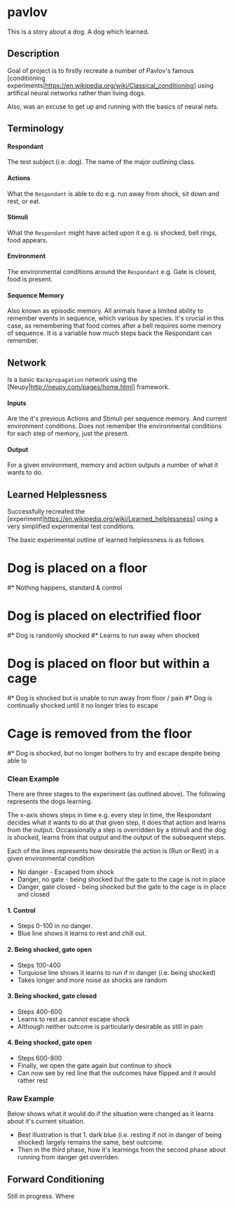 # pavlov

This is a story about a dog. A dog which learned.

## Description

Goal of project is to firstly recreate a number of Pavlov's famous [conditioning experiments|https://en.wikipedia.org/wiki/Classical_conditioning] using artifical neural networks rather than living dogs.

Also, was an excuse to get up and running with the basics of neural nets.
 
## Terminology

#### Respondant
The test subject (i.e. dog). The name of the major outlining class.

#### Actions
What the `Respondant` is able to do e.g. run away from shock, sit down and rest, or eat.

#### Stimuli
What the `Respondant` might have acted upon it e.g. is shocked, bell rings, food appears.

#### Environment
The environmental conditions around the `Respondant` e.g. Gate is closed, food is present.

#### Sequence Memory
Also known as episodic memory. All animals have a limited ability to remember events in sequence, which various by species. It's crucial in this case, as remembering that food comes after a bell requires some memory of sequence. It is a variable how much steps back the Respondant can remember.

## Network

Is a basic `Backpropagation` network using the [Neupy|http://neupy.com/pages/home.html] framework.

#### Inputs 
Are the it's previous Actions and Stimuli per sequence memory. And current environment conditions. Does not remember the environmental conditions for each step of memory, just the present.

#### Output
For a given environment, memory and action outputs a number of what it wants to do.


## Learned Helplessness

Successfully recreated the [experiment|https://en.wikipedia.org/wiki/Learned_helplessness] using a very simplified experimental test conditions.

The basic experimental outline of learned helplessness is as follows
# Dog is placed on a floor
#* Nothing happens, standard & control
# Dog is placed on electrified floor
#* Dog is randomly shocked
#* Learns to run away when shocked
# Dog is placed on floor but within a cage
#* Dog is shocked but is unable to run away from floor / pain
#* Dog is continually shocked until it no longer tries to escape
# Cage is removed from the floor
#* Dog is shocked, but no longer bothers to try and escape despite being able to

### Clean Example

There are three stages to the experiment (as outlined above). The following represents the dogs learning.

The x-axis shows steps in time e.g. every step in time, the Respondant decides what it wants to do at that given step, it does that action and learns from the output. Occassionally a step is overridden by a stimuli and the dog is shocked, learns from that output and the output of the subsequent steps.

Each of the lines represents how desirable the action is (Run or Rest) in a given environmental condition
* No danger - Escaped from shock
* Danger, no gate - being shocked but the gate to the cage is not in place
* Danger, gate closed - being shocked but the gate to the cage is in place and closed

#### 1. Control
* Steps 0-100 in no danger.
* Blue line shows it learns to rest and chill out.

#### 2. Being shocked, gate open
* Steps 100-400
* Turquiose line shows it learns to run if in danger (i.e. being shocked)
* Takes longer and more noise as shocks are random

#### 3. Being shocked, gate closed
* Steps 400-600 
* Learns to rest as cannot escape shock
* Although neither outcome is particularly desirable as still in pain

#### 4. Being shocked, gate open
* Steps 600-800 
* Finally, we open the gate again but continue to shock
* Can now see by red line that the outcomes have flipped and it would rather rest

### Raw Example

Below shows what it would do if the situation were changed as it learns about it's current situation.
* Best illustration is that 1. dark blue (i.e. resting if not in danger of being shocked) largely remains the same, best outcome.
* Then in the third phase, how it's learnings from the second phase about running from danger get overriden.

## Forward Conditioning

Still in progress. Where 

